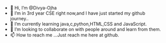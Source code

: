 - 👋 Hi, I’m @Divya-Ojha
- 👀 I’m in 3rd year CSE right now,and I have just started my github journey..
- 🌱 I’m currently learning java,c,python,HTML,CSS and JavaScript.
- 💞️ I’m looking to collaborate on with people around and learn from them.
- 📫 How to reach me ...Just reach me here at github.

<!---
Divya-Ojha/Divya-Ojha is a ✨ special ✨ repository because its `README.md` (this file) appears on your GitHub profile.
You can click the Preview link to take a look at your changes.
--->
